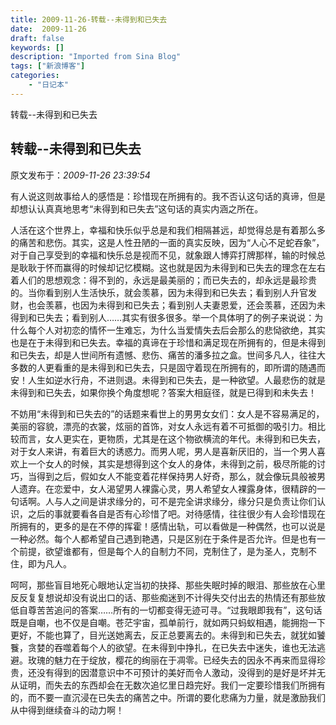 ```yaml
---
title: 2009-11-26-转载--未得到和已失去
date:  2009-11-26
draft: false
keywords: []
description: "Imported from Sina Blog"
tags: ["新浪博客"]
categories: 
    - "日记本"
---
```

转载--未得到和已失去
## 转载--未得到和已失去

 原文发布于：*2009-11-26 23:39:54*

有人说这则故事给人的感悟是：珍惜现在所拥有的。我不否认这句话的真谛，但是却想认认真真地思考“未得到和已失去”这句话的真实内涵之所在。

人活在这个世界上，幸福和快乐似乎总是和我们相隔甚远，却觉得总是有着那么多的痛苦和悲伤。其实，这是人性丑陋的一面的真实反映，因为“人心不足蛇吞象”，对于自己享受到的幸福和快乐总是视而不见，就象跟人博弈打牌那样，输的时候总是耿耿于怀而赢得的时候却记忆模糊。这也就是因为未得到和已失去的理念在左右着人们的思想观念：得不到的，永远是最美丽的；而已失去的，却永远是最珍贵的。当你看到别人生活快乐，就会羡慕，因为未得到和已失去；看到别人升官发财，也会羡慕，也因为未得到和已失去；看到别人夫妻恩爱，还会羡慕，还因为未得到和已失去；看到别人……其实有很多很多。举一个具体明了的例子来说说：为什么每个人对初恋的情怀一生难忘，为什么当爱情失去后会那么的悲恸欲绝，其实也是在于未得到和已失去。幸福的真谛在于珍惜和满足现在所拥有的，但是未得到和已失去，却是人世间所有遗憾、悲伤、痛苦的潘多拉之盒。世间多凡人，往往大多数的人更看重的是未得到和已失去，只是固守着现在所拥有的，即所谓的随遇而安！人生如逆水行舟，不进则退。未得到和已失去，是一种欲望。人最悲伤的就是未得到和已失去，如果你换个角度想呢？答案大相庭径，就是已得到和未失去！

不妨用“未得到和已失去的”的话题来看世上的男男女女们：女人是不容易满足的，美丽的容貌，漂亮的衣裳，炫丽的首饰，对女人永远有着不可抵御的吸引力。相比较而言，女人更实在，更物质，尤其是在这个物欲横流的年代。未得到和已失去，对于女人来讲，有着巨大的诱惑力。而男人呢，男人是喜新厌旧的，当一个男人喜欢上一个女人的时候，其实是想得到这个女人的身体，未得到之前，极尽所能的讨巧，当得到之后，假如女人不能变着花样保持男人好奇，那么，就会像玩具般被男人遗弃。在恋爱中，女人渴望男人裸露心灵，男人希望女人裸露身体，很精辟的一句话啊。人与人之间是讲求缘分的，可不是完全讲求缘分，缘分只是负责让你们认识，之后的事就要看各自是否有心珍惜了吧。对待感情，往往很少有人会珍惜现在所拥有的，更多的是在不停的挥霍！感情出轨，可以看做是一种偶然，也可以说是一种必然。每个人都希望自己遇到艳遇，只是区别在于条件是否允许。但是也有一个前提，欲望谁都有，但是每个人的自制力不同，克制住了，是为圣人，克制不住，即为凡人。

呵呵，那些盲目地死心眼地认定当初的抉择、那些失眠时掉的眼泪、那些放在心里反反复复想说却没有说出口的话、那些痴迷到不计得失交付出去的热情还有那些放低自尊苦苦追问的答案……所有的一切都变得无迹可寻。“过我眼即我有”，这句话既是自嘲，也不仅是自嘲。苍茫宇宙，孤单前行，就如两只蚂蚁相遇，能拥抱一下更好，不能也算了，目光送她离去，反正总要离去的。未得到和已失去，就犹如饕餮，贪婪的吞噬着每个人的欲望。在未得到中挣扎，在已失去中迷失，谁也无法逃避。玫瑰的魅力在于绽放，樱花的绚丽在于凋零。已经失去的因永不再来而显得珍贵，还没有得到的因潜意识中不可预计的美好而令人激动，没得到的是好是坏并无从证明，而失去的东西却会在无数次追忆里日趋完好。我们一定要珍惜我们所拥有的，而不要一直沉浸在已失去的痛苦之中。所谓的要化悲痛为力量，就是激励我们从中得到继续奋斗的动力啊！


